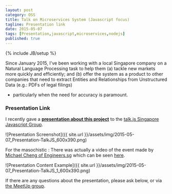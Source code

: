 ```yaml
---
layout: post
category: OSS
title: Talk on Microservices System (Javascript focus)
tagline: Presentation link
date: 2015-05-07
tags: [Presentation,javascript,microservices,nodejs]
published: true
---
```

{% include JB/setup %}

Since January 2015, I've been working with a local Singapore company on a 
Natural Language Processing task to help them (a) tackle new markets more quickly and efficiently;
and (b) offer the system as a product to other companies that need to 
extract Entities and Relationships from Unstructured Data (e.g.: PDFs of legal filings)
- particularly when the need for accuracy is paramount.  

### Presentation Link

I recently gave a <strong><a href="http://redcatlabs.com/2015-05-07_PuttingTogether.prj/" target="_blank">presentation about this project</a></strong> 
to the  [talk.js Singapore Javascript Group](http://www.meetup.com/Singapore-JS/events/222087414/).

![Presentation Screenshot]({{ site.url }}/assets/img/2015-05-07_Presentation-TalkJS_600x390.png)

For the masochistic : There was actually a video of the event made by
[Michael Cheng of Engineers.sg](http://engineers.sg/) which can be 
seen <a href="https://www.youtube.com/watch?v=b40vo1wiazw&feature=youtu.be" target="_blank">here</a>.

![Presentation Content Example]({{ site.url }}/assets/img/2015-05-07_Presentation-TalkJS_1_600x390.png)

If there are any questions about the presentation, please ask below, 
or via [the MeetUp group](http://www.meetup.com/Singapore-JS/events/222087414/).
